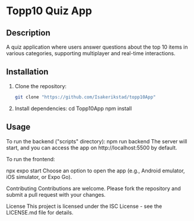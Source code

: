 # Topp10 Quiz App

## Description
A quiz application where users answer questions about the top 10 items in various categories, supporting multiplayer and real-time interactions.

## Installation

1. Clone the repository:
   ```sh
   git clone "https://github.com/Isakerikstad/topp10App"

2. Install dependencies:
cd Topp10App
npm install


## Usage

To run the backend ("scripts" directory):
npm run backend
The server will start, and you can access the app on http://localhost:5500 by default.

To run the frontend:

npx expo start
Choose an option to open the app (e.g., Android emulator, iOS simulator, or Expo Go).

Contributing
Contributions are welcome. Please fork the repository and submit a pull request with your changes.

License
This project is licensed under the ISC License - see the LICENSE.md file for details.